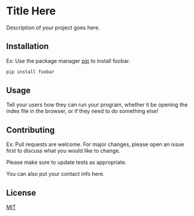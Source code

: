 # Title Here

Description of your project goes here.

## Installation

Ex: Use the package manager [pip](https://pip.pypa.io/en/stable/) to install foobar.

```bash
pip install foobar
```

## Usage

Tell your users how they can run your program, whether it be opening the index file in the browser, or if they need to do something else!

## Contributing
Ex: Pull requests are welcome. For major changes, please open an issue first to discuss what you would like to change.

Please make sure to update tests as appropriate.

You can also put your contact info here.

## License
[MIT](https://choosealicense.com/licenses/mit/)
